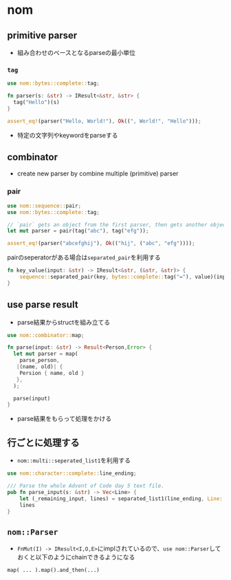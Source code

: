 # nom

## primitive parser

* 組み合わせのベースとなるparseの最小単位

### `tag`

```rust
use nom::bytes::complete::tag;

fn parser(s: &str) -> IResult<&str, &str> {
  tag("Hello")(s)
}

assert_eq!(parser("Hello, World!"), Ok((", World!", "Hello")));
```

* 特定の文字列やkeywordをparseする


## combinator

* create new parser by combine multiple (primitive) parser

### pair

```rust
use nom::sequence::pair;
use nom::bytes::complete::tag;

// `pair` gets an object from the first parser, then gets another object from the second parser.
let mut parser = pair(tag("abc"), tag("efg"));

assert_eq!(parser("abcefghij"), Ok(("hij", ("abc", "efg"))));
```

pairのseperatorがある場合は`separated_pair`を利用する

```rust
fn key_value(input: &str) -> IResult<&str, (&str, &str)> {
    sequence::separated_pair(key, bytes::complete::tag("="), value)(input)
}
```

## use parse result

* parse結果からstructを組み立てる

```rust
use nom::combinator::map;

fn parse(input: &str) -> Result<Person,Error> {
  let mut parser = map(
    parse_person,
   |(name, old)| {
    Persion { name, old }
   },
  );

  parse(input)
}
```

* parse結果をもらって処理をかける


## 行ごとに処理する

* `nom::multi::seperated_list1`を利用する

```rust
use nom::character::complete::line_ending;

/// Parse the whole Advent of Code day 5 text file.
pub fn parse_input(s: &str) -> Vec<Line> {
    let (_remaining_input, lines) = separated_list1(line_ending, Line::parse)(s).unwrap();
    lines
}
```

## `nom::Parser`

* `FnMut(I) -> IResult<I,O,E>`にimplされているので、`use nom::Parser`しておくと以下のようにchainできるようになる
```
map( ... ).map().and_then(...)
```
